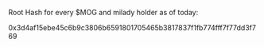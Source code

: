 Root Hash for every $MOG and milady holder as of today: 

0x3d4af15ebe45c6b9c3806b6591801705465b3817837f1fb774fff7f77dd3f769
